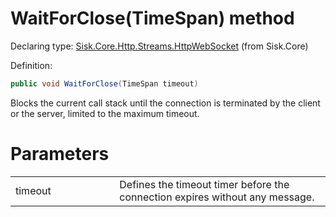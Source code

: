 <!--

Copyrights 2023 Sisk Framework - CypherPotato
Published under MIT license

!!! DO NOT EDIT THIS FILE !!!
This file was generated by a tool in the Sisk package. To edit the information in this documentation,
edit the XML documentation present in the Sisk source code.

-->


# WaitForClose(TimeSpan) method

Declaring type: [Sisk.Core.Http.Streams.HttpWebSocket](/spec/Sisk.Core.Http.Streams.HttpWebSocket.md) (from Sisk.Core)


Definition:

```cs
public void WaitForClose(TimeSpan timeout)
```

Blocks the current call stack until the connection is terminated by the client or the server, limited to the maximum timeout.


# Parameters

<table>
    <tbody>
<tr>
    <td width="33%">timeout</td>
    <td>Defines the timeout timer before the connection expires without any message.</td>
</tr>
    </tbody>
</table>
